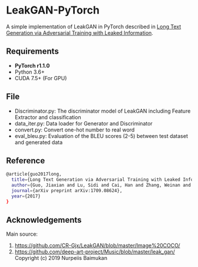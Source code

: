 # LeakGAN-PyTorch
A simple implementation of LeakGAN in PyTorch described in [Long Text Generation via Adversarial Training with Leaked Information](https://arxiv.org/abs/1709.08624). 


## Requirements
* **PyTorch r1.1.0**
* Python 3.6+
* CUDA 7.5+ (For GPU)


## File
* Discriminator.py: The discriminator model of LeakGAN including Feature Extractor and classification
* data_iter.py: Data loader for Generator and Discriminator
* convert.py: Convert one-hot number to real word
* eval_bleu.py: Evaluation of the BLEU scores (2-5) between test dataset and generated data

## Reference
```bash
@article{guo2017long,
  title={Long Text Generation via Adversarial Training with Leaked Information},
  author={Guo, Jiaxian and Lu, Sidi and Cai, Han and Zhang, Weinan and Yu, Yong and Wang, Jun},
  journal={arXiv preprint arXiv:1709.08624},
  year={2017}
}
```
## Acknowledgements
Main source:
1. https://github.com/CR-Gjx/LeakGAN/blob/master/Image%20COCO/
2. https://github.com/deep-art-project/Music/blob/master/leak_gan/
Copyright (c) 2019 Nurpeiis Baimukan